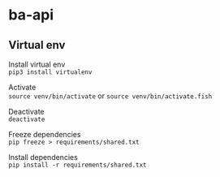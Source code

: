 # ba-api

## Virtual env

Install virtual env\
`pip3 install virtualenv`

Activate\
`source venv/bin/activate` or `source venv/bin/activate.fish`

Deactivate\
`deactivate`

Freeze dependencies\
`pip freeze > requirements/shared.txt`

Install dependencies\
`pip install -r requirements/shared.txt`
